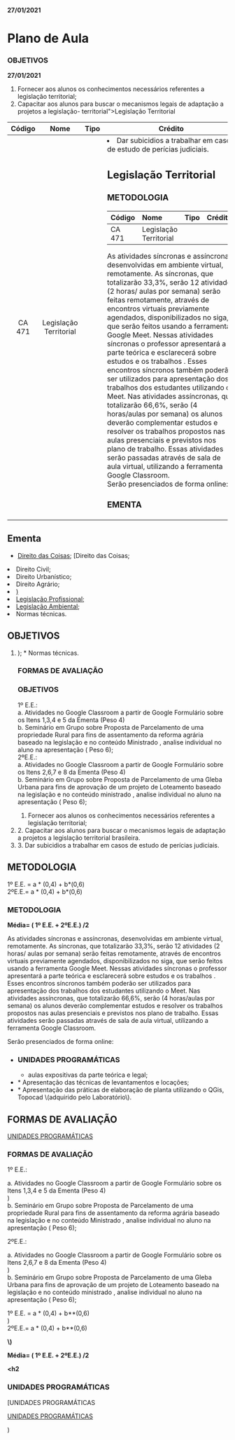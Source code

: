 <p><strong>27/01/2021</strong></p>
<h1 id="---
description: Prof. Erison Rosa de Oliveira Barros
---

# Plano de Aula

### OBJETIVOS <a id="user-content-objetivos"></a>

**27/01/2021**

1. Fornecer aos alunos os conhecimentos necessários referentes a legislação territorial;
2. Capacitar aos alunos para buscar o mecanismos legais de adaptação a projetos a legislação- territorial">Legislação Territorial</h1>

<table>
<thead>
<tr>
<th align="center">Código</th>
<th align="center">Nome</th>
<th align="center">Tipo</th>
<th align="center">Crédito</th>
</tr>
</thead>
<tbody>
<tr>
<td align="center">CA 471</td>
<td align="center">Legislação Territorial</td>
<td align="center"></td>
<td align="c brasileira.


3. Dar subicidios a trabalhar em casos de estudo de perícias judiciais.

## Legislação Territorial <a id="legisla&#xE7;&#xE3;o-territorial"></a>

### METODOLOGIA <a id="user-content-metodologia"></a>

| Código | Nome | Tipo | Crédito |
| :--- | :--- | :--- | :--- |
| CA 471 | Legislação Territorial |  |  |

As atividades síncronas e assíncronas, desenvolvidas em ambiente virtual, remotamente. As síncronas, que totalizarão 33,3%, serão 12 atividades \(2 horas/ aulas por semana\) serão feitas remotamente, através de encontros virtuais previamente agendados, disponibilizados no siga, que serão feitos usando a ferramenta Google Meet. Nessas atividades síncronas o professor apresentará a parte teórica e esclarecerá sobre estudos e os trabalhos . Esses encontros síncronos também poderão ser utilizados para apresentação dos trabalhos dos estudantes utilizando o Meet. Nas atividades assíncronas, que totalizarão 66,6%, serão \(4 horas/aulas por semana\) os alunos deverão complementar estudos e resolver os trabalhos propostos nas aulas presenciais e previstos nos plano de trabalho. Essas atividades serão passadas através de sala de aula virtual, utilizando a ferramenta Google Classroom.  
Serão presenciados de forma online:

### EMENTA <a id="ementera"></td>
</tr>
</tbody>
</table><h2 id="ementa">Ementa</h2>
<ul>
<li><a href="a>

* aulas expositivas da parte teórica e legal;
* Apresentação das técnicas de levantamentos e locações;
* Apresentação das práticas de elaboração de planta utilizando o QGis, Topocad \(adquirido pelo Laboratório\).
* [Direito das Coisas](https://github.com/ErisonBarros/LegislacaoTerritorial/blob/master/README3.md">);
[Direito das Coisas</a>;</li>
<li>Direito Civil;</li>
<li>Direito Urbanístico;</li>
<li>Direito Agrário;</li>
<li><a
href="Civil;](https://www2.senado.leg.br/bdsf/bitstream/handle/id/506294/codigo_civil_5ed.pdf?sequence=6&isAllowed=y)
* [Direito Urbanísticos](https://github.com/ErisonBarros/LegislacaoTerritorial/blob/master/Estatuto%20da%20Cidade.md);
* Direito Agrário
* [Legislação Cartográfica;] https://github.com/ErisonBarros/LegislacaoTerritorial/blob/master/REAME4.md">)
<li>Legislação Profissional;</li>
<li><a href="Profissional;
* [Legislação Ambiental](https://github.com/ErisonBarros/LegislacaoTerritorial/blob/master/README2.md" title="Legislação Ambiental">Legislação Ambiental</a>;</li>
<li>Normas técnicas.</li>
</ul>
<h2 id="objetivos">OBJETIVOS</h2>
<ol>
<li>);
* Normas técnicas.

### FORMAS DE AVALIAÇÃO <a id="user-content-formas-de-avalia&#xE7;&#xE3;o"></a>

### OBJETIVOS <a id="objetivos"></a>

1º E.E.:  
a. Atividades no Google Classroom a partir de Google Formulário sobre os Itens 1,3,4 e 5 da Ementa \(Peso 4\)  
b. Seminário em Grupo sobre Proposta de Parcelamento de uma propriedade Rural para fins de assentamento da reforma agrária baseado na legislação e no conteúdo Ministrado , analise individual no aluno na apresentação \( Peso 6\);  
2ºE.E.:  
a. Atividades no Google Classroom a partir de Google Formulário sobre os Itens 2,6,7 e 8 da Ementa \(Peso 4\)  
b. Seminário em Grupo sobre Proposta de Parcelamento de uma Gleba Urbana para fins de aprovação de um projeto de Loteamento baseado na legislação e no conteúdo ministrado , analise individual no aluno na apresentação \( Peso 6\);

1. Fornecer aos alunos os conhecimentos necessários referentes a legislação territorial;</li>
<li>
2. Capacitar aos alunos para buscar o mecanismos legais de adaptação a projetos a legislação territorial brasileira.</li>
<li>
3. Dar subicidios a trabalhar em casos de estudo de perícias judiciais.</li>
</ol>
<h2 id="metodologia">METODOLOGIA</h2>
<p>

1º E.E. = a \* \(0,4\) + b\*\(0,6\)  
2ºE.E.= a \* \(0,4\) + b\*\(0,6\)

### METODOLOGIA <a id="metodologia"></a>

**Média= \( 1º E.E. + 2ºE.E.\) /2**

As atividades síncronas e assíncronas, desenvolvidas em ambiente virtual, remotamente. As síncronas, que totalizarão 33,3%, serão 12 atividades  \(2 horas/ aulas por semana\) serão feitas remotamente, através de encontros virtuais previamente agendados, disponibilizados no siga, que serão feitos usando a ferramenta Google Meet. Nessas atividades síncronas o professor  apresentará a parte teórica e esclarecerá sobre estudos e os trabalhos . Esses encontros síncronos também poderão ser utilizados para apresentação dos trabalhos dos estudantes utilizando o Meet. Nas atividades assíncronas, que totalizarão 66,6%, serão  \(4 horas/aulas por semana\) os alunos deverão complementar estudos e resolver os trabalhos propostos nas aulas  presenciais e previstos nos plano de trabalho. Essas atividades serão passadas através de sala de aula virtual, utilizando a ferramenta Google Classroom.<br>
  
 Serão presenciados de forma online:</p>
<ul>
<li>

### UNIDADES PROGRAMÁTICAS <a id="user-content-unidades-program&#xE1;ticas"></a>

* aulas expositivas da parte teórica  e legal;</li>
<li>
* Apresentação das técnicas de levantamentos e locações;</li>
<li>
* Apresentação das práticas de elaboração de planta utilizando o QGis, Topocad \(adquirido pelo Laboratório\).</li>
</ul>
<h2 id="formas-de-avaliação">FORMAS DE AVALIAÇÃO</h2>
<p>

[UNIDADES PROGRAMÁTICAS](http://https//1drv.ms/x/s!AjO4oAHV5BZuioozg3Ez9_Rd86UWbg?e=sxfTQx)

### FORMAS DE AVALIAÇÃO <a id="formas-de-avalia&#xE7;&#xE3;o"></a>

1º E.E.:<br>
  
 a.	 Atividades no Google Classroom a partir de Google Formulário sobre os Itens 1,3,4 e 5 da Ementa  \(Peso 4)<br>
\)  
 b.	 Seminário em Grupo sobre Proposta de Parcelamento de uma propriedade Rural para fins de assentamento da reforma agrária baseado na legislação e no conteúdo Ministrado , analise individual no aluno na apresentação \( Peso 6\);<br>
  
 2ºE.E.:<br>
  
 a.	 Atividades no Google Classroom a partir de Google Formulário sobre os Itens 2,6,7 e 8 da Ementa  \(Peso 4)<br>
\)  
 b.	 Seminário em Grupo sobre Proposta de Parcelamento de uma Gleba Urbana para fins de aprovação de um projeto de Loteamento  baseado na legislação e no conteúdo ministrado , analise individual no aluno na apresentação \( Peso 6\);</p>
<p>

1º E.E. =  a \* \(0,4\) + b*\*\(0,6)<br>
\)  
 2ºE.E.=  a \* \(0,4\) + b*\*\(0,6)</p>
<p><strong>\)

**Média= \( 1º E.E. + 2ºE.E.\) /2</strong></p>
<h2**

### UNIDADES PROGRAMÁTICAS <a id="unidades-programá&#xE1;ticas"></a>

[UNIDADES PROGRAMÁTICAS</h2>
<p><a href="](http://https://1drv.ms/x/s!AjO4oAHV5BZuioozg3Ez9_Rd86UWbg?e=sxfTQx" title="UNIDADES PROGRAMÁTICAS">UNIDADES PROGRAMÁTICAS</a></p>)

<!--stackedit_data:
eyJoaXN0b3J5IjpbLTIxNDU1NTMyNzcsLTEwNDkxNjY0MDVdfQ
==
-->